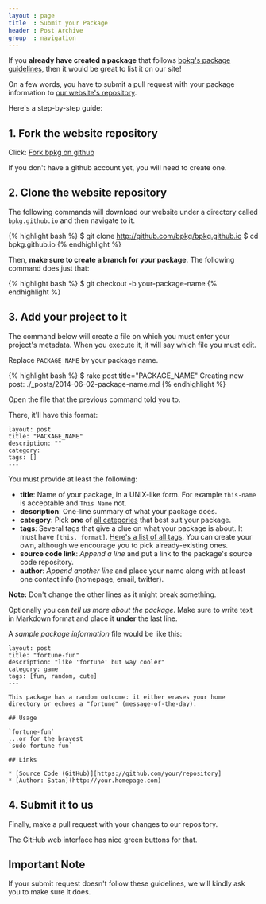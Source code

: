 ```yaml
---
layout : page
title  : Submit your Package
header : Post Archive
group  : navigation
---
```


If you **already have created a package** that follows [bpkg's package guidelines][guide], then it would be great to list it on our site!

On a few words, you have to submit a pull request with your package information to [our website's repository][site].

Here's a step-by-step guide:

## 1. Fork the website repository

Click: [Fork bpkg on github](https://github.com/bpkg/bpkg.github.io/fork)

If you don't have a github account yet, you will need to create one.

## 2. Clone the website repository

The following commands will download our website under a directory called `bpkg.github.io` and then navigate to it.

{% highlight bash %}
$ git clone http://github.com/bpkg/bpkg.github.io
$ cd bpkg.github.io
{% endhighlight %}

Then, **make sure to create a branch for your package**. The following command does just that:

{% highlight bash %}
$ git checkout -b your-package-name
{% endhighlight %}

## 3. Add your project to it

The command below will create a file on which you must enter your project's metadata. When you execute it, it will say which file you must edit.

Replace `PACKAGE_NAME` by your package name.

{% highlight bash %}
$ rake post title="PACKAGE_NAME"
Creating new post: ./_posts/2014-06-02-package-name.md
{% endhighlight %}

Open the file that the previous command told you to.

There, it'll have this format:

    layout: post
    title: "PACKAGE_NAME"
    description: ""
    category:
    tags: []
    ---

You must provide at least the following:

* **title**: Name of your package, in a UNIX-like form.
  For example `this-name` is acceptable and `This Name` not.
* **description**: One-line summary of what your package does.
* **category**: Pick **one** of [all categories](/packages/category) that best suit your package.
* **tags**: Several tags that give a clue on what your package is about. It must have `[this, format]`.
 [Here's a list of all tags](/packages/tag). You can create your own, although we encourage you to pick already-existing ones.
* **source code link**: _Append a line_ and put a link to the package's source code repository.
* **author**: _Append another line_ and place your name along with at least one contact info (homepage, email, twitter).

**Note:** Don't change the other lines as it might break something.

Optionally you can _tell us more about the package_. Make sure to write text in Markdown format and place it **under** the last line.

A _sample package information_ file would be like this:

    layout: post
    title: "fortune-fun"
    description: "like 'fortune' but way cooler"
    category: game
    tags: [fun, random, cute]
    ---

    This package has a random outcome: it either erases your home directory or echoes a "fortune" (message-of-the-day).

    ## Usage

    `fortune-fun`
    ...or for the bravest
    `sudo fortune-fun`

    ## Links

    * [Source Code (GitHub)][https://github.com/your/repository]
    * [Author: Satan](http://your.homepage.com)

## 4. Submit it to us

Finally, make a pull request with your changes to our repository.

The GitHub web interface has nice green buttons for that.

## Important Note

If your submit request doesn't follow these guidelines, we will kindly ask you to make sure it does.

[guide]: /guidelines
[site]:  https://github.com/bpkg/bpkg.github.io
